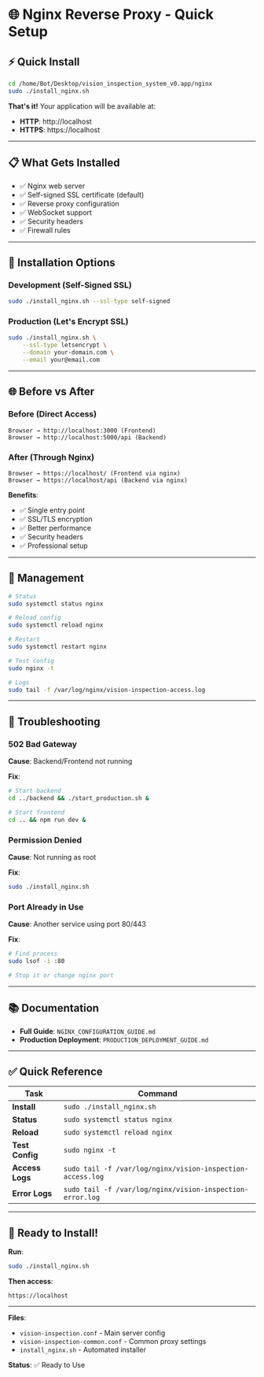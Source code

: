 # 🌐 Nginx Reverse Proxy - Quick Setup

## ⚡ Quick Install

```bash
cd /home/Bot/Desktop/vision_inspection_system_v0.app/nginx
sudo ./install_nginx.sh
```

**That's it!** Your application will be available at:
- **HTTP**: http://localhost
- **HTTPS**: https://localhost

---

## 📋 What Gets Installed

- ✅ Nginx web server
- ✅ Self-signed SSL certificate (default)
- ✅ Reverse proxy configuration
- ✅ WebSocket support
- ✅ Security headers
- ✅ Firewall rules

---

## 🎯 Installation Options

### Development (Self-Signed SSL)

```bash
sudo ./install_nginx.sh --ssl-type self-signed
```

### Production (Let's Encrypt SSL)

```bash
sudo ./install_nginx.sh \
    --ssl-type letsencrypt \
    --domain your-domain.com \
    --email your@email.com
```

---

## 🌐 Before vs After

### Before (Direct Access)

```
Browser → http://localhost:3000 (Frontend)
Browser → http://localhost:5000/api (Backend)
```

### After (Through Nginx)

```
Browser → https://localhost/ (Frontend via nginx)
Browser → https://localhost/api (Backend via nginx)
```

**Benefits**:
- ✅ Single entry point
- ✅ SSL/TLS encryption
- ✅ Better performance
- ✅ Security headers
- ✅ Professional setup

---

## 🔧 Management

```bash
# Status
sudo systemctl status nginx

# Reload config
sudo systemctl reload nginx

# Restart
sudo systemctl restart nginx

# Test config
sudo nginx -t

# Logs
sudo tail -f /var/log/nginx/vision-inspection-access.log
```

---

## 🐛 Troubleshooting

### 502 Bad Gateway

**Cause**: Backend/Frontend not running

**Fix**:
```bash
# Start backend
cd ../backend && ./start_production.sh &

# Start frontend
cd .. && npm run dev &
```

### Permission Denied

**Cause**: Not running as root

**Fix**:
```bash
sudo ./install_nginx.sh
```

### Port Already in Use

**Cause**: Another service using port 80/443

**Fix**:
```bash
# Find process
sudo lsof -i :80

# Stop it or change nginx port
```

---

## 📚 Documentation

- **Full Guide**: `NGINX_CONFIGURATION_GUIDE.md`
- **Production Deployment**: `PRODUCTION_DEPLOYMENT_GUIDE.md`

---

## ✅ Quick Reference

| Task | Command |
|------|---------|
| **Install** | `sudo ./install_nginx.sh` |
| **Status** | `sudo systemctl status nginx` |
| **Reload** | `sudo systemctl reload nginx` |
| **Test Config** | `sudo nginx -t` |
| **Access Logs** | `sudo tail -f /var/log/nginx/vision-inspection-access.log` |
| **Error Logs** | `sudo tail -f /var/log/nginx/vision-inspection-error.log` |

---

## 🎉 Ready to Install!

**Run**:
```bash
sudo ./install_nginx.sh
```

**Then access**:
```
https://localhost
```

---

**Files**:
- `vision-inspection.conf` - Main server config
- `vision-inspection-common.conf` - Common proxy settings
- `install_nginx.sh` - Automated installer

**Status**: ✅ Ready to Use

